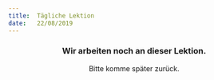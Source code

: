 ```yaml
---
title:  Tägliche Lektion
date:   22/08/2019
---
```


### <center>Wir arbeiten noch an dieser Lektion.</center>
<center>Bitte komme später zurück.</center>